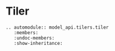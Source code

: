 # Tiler

```{eval-rst}
.. automodule:: model_api.tilers.tiler
   :members:
   :undoc-members:
   :show-inheritance:
```
